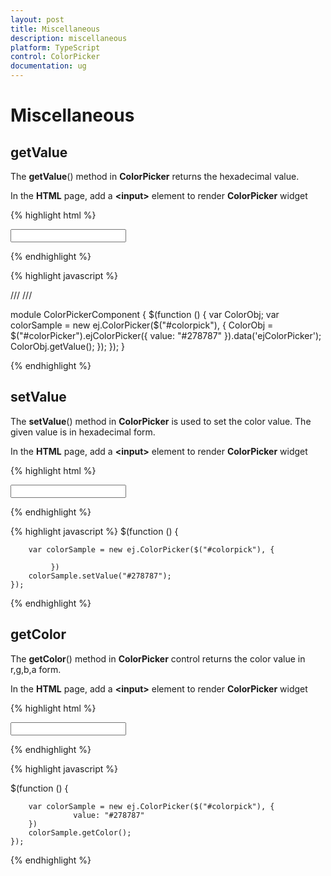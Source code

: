 ```yaml
---
layout: post
title: Miscellaneous
description: miscellaneous
platform: TypeScript
control: ColorPicker
documentation: ug
---
```


# Miscellaneous

## getValue

The **getValue**() method in **ColorPicker** returns the hexadecimal value.

In the **HTML** page, add a **&lt;input&gt;** element to render **ColorPicker** widget

{% highlight html %}

<input type="text" id="colorPicker" />    

{% endhighlight %}

{% highlight javascript %}

 

/// <reference path="tsfiles/jquery.d.ts" />
/// <reference path="tsfiles/ej.web.all.d.ts" />

module ColorPickerComponent {
    $(function () {
      var ColorObj;
        var colorSample = new ej.ColorPicker($("#colorpick"), {
        ColorObj = $("#colorPicker").ejColorPicker({ value: "#278787" }).data('ejColorPicker');
        ColorObj.getValue();
    });
    });
}

{% endhighlight %}


## setValue

The **setValue**() method in **ColorPicker** is used to set the color value. The given value is in hexadecimal form.

In the **HTML** page, add a **&lt;input&gt;** element to render **ColorPicker** widget

{% highlight html %}


<input type="text" id="colorPicker" />    

{% endhighlight %}

{% highlight javascript %}
  $(function () {

        var colorSample = new ej.ColorPicker($("#colorpick"), {

             })
        colorSample.setValue("#278787");
    });

{% endhighlight %}


## getColor

The **getColor**() method in **ColorPicker** control returns the color value in r,g,b,a form.

In the **HTML** page, add a **&lt;input&gt;** element to render **ColorPicker** widget

{% highlight html %}


<input type="text" id="colorPicker" />    

{% endhighlight %}

{% highlight javascript %}

 
  $(function () {

        var colorSample = new ej.ColorPicker($("#colorpick"), {
                  value: "#278787" 
        })
        colorSample.getColor();
    });

{% endhighlight %}